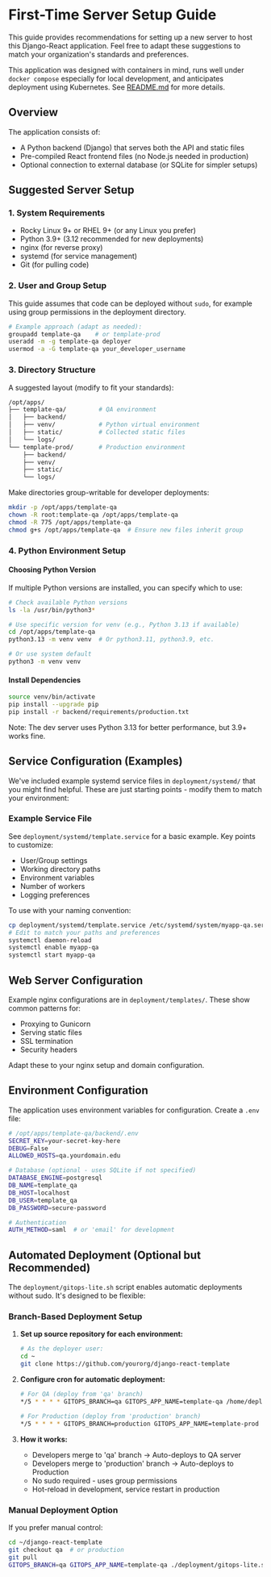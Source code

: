 # First-Time Server Setup Guide

This guide provides recommendations for setting up a new server to host this Django-React application. Feel free to adapt these suggestions to match your organization's standards and preferences.

This application was designed with containers in mind, runs well under `docker compose` especially for local development, and anticipates deployment using Kubernetes.  See [README.md](../README.md) for more details.

## Overview

The application consists of:
- A Python backend (Django) that serves both the API and static files
- Pre-compiled React frontend files (no Node.js needed in production)
- Optional connection to external database (or SQLite for simpler setups)

## Suggested Server Setup

### 1. System Requirements
- Rocky Linux 9+ or RHEL 9+ (or any Linux you prefer)
- Python 3.9+ (3.12 recommended for new deployments)
- nginx (for reverse proxy)
- systemd (for service management)
- Git (for pulling code)

### 2. User and Group Setup

This guide assumes that code can be deployed without `sudo`,
for example using group permissions in the deployment directory.

```bash
# Example approach (adapt as needed):
groupadd template-qa    # or template-prod
useradd -m -g template-qa deployer
usermod -a -G template-qa your_developer_username
```

### 3. Directory Structure

A suggested layout (modify to fit your standards):

```bash
/opt/apps/
├── template-qa/         # QA environment
│   ├── backend/
│   ├── venv/            # Python virtual environment
│   ├── static/          # Collected static files
│   └── logs/
└── template-prod/       # Production environment
    ├── backend/
    ├── venv/
    ├── static/
    └── logs/
```

Make directories group-writable for developer deployments:
```bash
mkdir -p /opt/apps/template-qa
chown -R root:template-qa /opt/apps/template-qa
chmod -R 775 /opt/apps/template-qa
chmod g+s /opt/apps/template-qa  # Ensure new files inherit group
```

### 4. Python Environment Setup

#### Choosing Python Version
If multiple Python versions are installed, you can specify which to use:
```bash
# Check available Python versions
ls -la /usr/bin/python3*

# Use specific version for venv (e.g., Python 3.13 if available)
cd /opt/apps/template-qa
python3.13 -m venv venv  # Or python3.11, python3.9, etc.

# Or use system default
python3 -m venv venv
```

#### Install Dependencies
```bash
source venv/bin/activate
pip install --upgrade pip
pip install -r backend/requirements/production.txt
```

Note: The dev server uses Python 3.13 for better performance, but 3.9+ works fine.

## Service Configuration (Examples)

We've included example systemd service files in `deployment/systemd/` that you might find helpful. These are just starting points - modify them to match your environment:

### Example Service File
See `deployment/systemd/template.service` for a basic example. Key points to customize:
- User/Group settings
- Working directory paths
- Environment variables
- Number of workers
- Logging preferences

To use with your naming convention:
```bash
cp deployment/systemd/template.service /etc/systemd/system/myapp-qa.service
# Edit to match your paths and preferences
systemctl daemon-reload
systemctl enable myapp-qa
systemctl start myapp-qa
```

## Web Server Configuration

Example nginx configurations are in `deployment/templates/`. These show common patterns for:
- Proxying to Gunicorn
- Serving static files
- SSL termination
- Security headers

Adapt these to your nginx setup and domain configuration.

## Environment Configuration

The application uses environment variables for configuration. Create a `.env` file:

```bash
# /opt/apps/template-qa/backend/.env
SECRET_KEY=your-secret-key-here
DEBUG=False
ALLOWED_HOSTS=qa.yourdomain.edu

# Database (optional - uses SQLite if not specified)
DATABASE_ENGINE=postgresql
DB_NAME=template_qa
DB_HOST=localhost
DB_USER=template_qa
DB_PASSWORD=secure-password

# Authentication
AUTH_METHOD=saml  # or 'email' for development
```

## Automated Deployment (Optional but Recommended)

The `deployment/gitops-lite.sh` script enables automatic deployments without sudo. It's designed to be flexible:

### Branch-Based Deployment Setup

1. **Set up source repository for each environment:**
   ```bash
   # As the deployer user:
   cd ~
   git clone https://github.com/yourorg/django-react-template
   ```

2. **Configure cron for automatic deployment:**
   ```bash
   # For QA (deploy from 'qa' branch)
   */5 * * * * GITOPS_BRANCH=qa GITOPS_APP_NAME=template-qa /home/deployer/django-react-template/deployment/gitops-lite.sh

   # For Production (deploy from 'production' branch)
   */5 * * * * GITOPS_BRANCH=production GITOPS_APP_NAME=template-prod /home/deployer/django-react-template/deployment/gitops-lite.sh
   ```

3. **How it works:**
   - Developers merge to 'qa' branch → Auto-deploys to QA server
   - Developers merge to 'production' branch → Auto-deploys to Production
   - No sudo required - uses group permissions
   - Hot-reload in development, service restart in production

### Manual Deployment Option

If you prefer manual control:
```bash
cd ~/django-react-template
git checkout qa  # or production
git pull
GITOPS_BRANCH=qa GITOPS_APP_NAME=template-qa ./deployment/gitops-lite.sh
```
